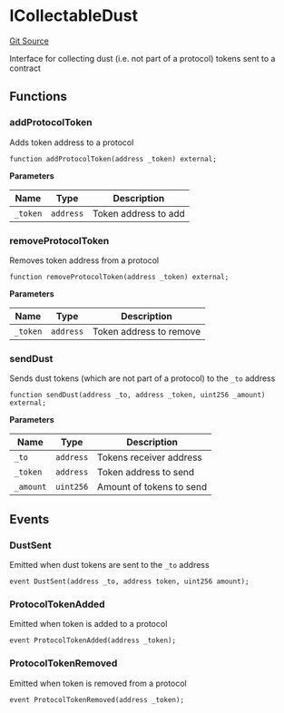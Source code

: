 # ICollectableDust
[Git Source](https://github.com/ubiquity/ubiquity-dollar/blob/b1159e7c3923d0cfce274dbf1d6127a376670810/src/dollar/interfaces/utils/ICollectableDust.sol)

Interface for collecting dust (i.e. not part of a protocol) tokens sent to a contract


## Functions
### addProtocolToken

Adds token address to a protocol


```solidity
function addProtocolToken(address _token) external;
```
**Parameters**

|Name|Type|Description|
|----|----|-----------|
|`_token`|`address`|Token address to add|


### removeProtocolToken

Removes token address from a protocol


```solidity
function removeProtocolToken(address _token) external;
```
**Parameters**

|Name|Type|Description|
|----|----|-----------|
|`_token`|`address`|Token address to remove|


### sendDust

Sends dust tokens (which are not part of a protocol) to the `_to` address


```solidity
function sendDust(address _to, address _token, uint256 _amount) external;
```
**Parameters**

|Name|Type|Description|
|----|----|-----------|
|`_to`|`address`|Tokens receiver address|
|`_token`|`address`|Token address to send|
|`_amount`|`uint256`|Amount of tokens to send|


## Events
### DustSent
Emitted when dust tokens are sent to the `_to` address


```solidity
event DustSent(address _to, address token, uint256 amount);
```

### ProtocolTokenAdded
Emitted when token is added to a protocol


```solidity
event ProtocolTokenAdded(address _token);
```

### ProtocolTokenRemoved
Emitted when token is removed from a protocol


```solidity
event ProtocolTokenRemoved(address _token);
```

